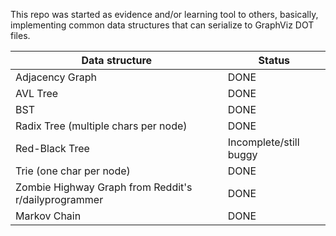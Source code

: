 This repo was started as evidence and/or learning tool to others, basically,
implementing common data structures that can serialize to GraphViz DOT files.

|Data structure|Status|
|--------------|------|
| Adjacency Graph| DONE|
|AVL Tree| DONE|
| BST | DONE|
| Radix Tree (multiple chars per node) | DONE|
| Red-Black Tree| Incomplete/still buggy|
| Trie (one char per node) |DONE|
| Zombie Highway Graph from Reddit's r/dailyprogrammer| DONE|
| Markov Chain | DONE|
